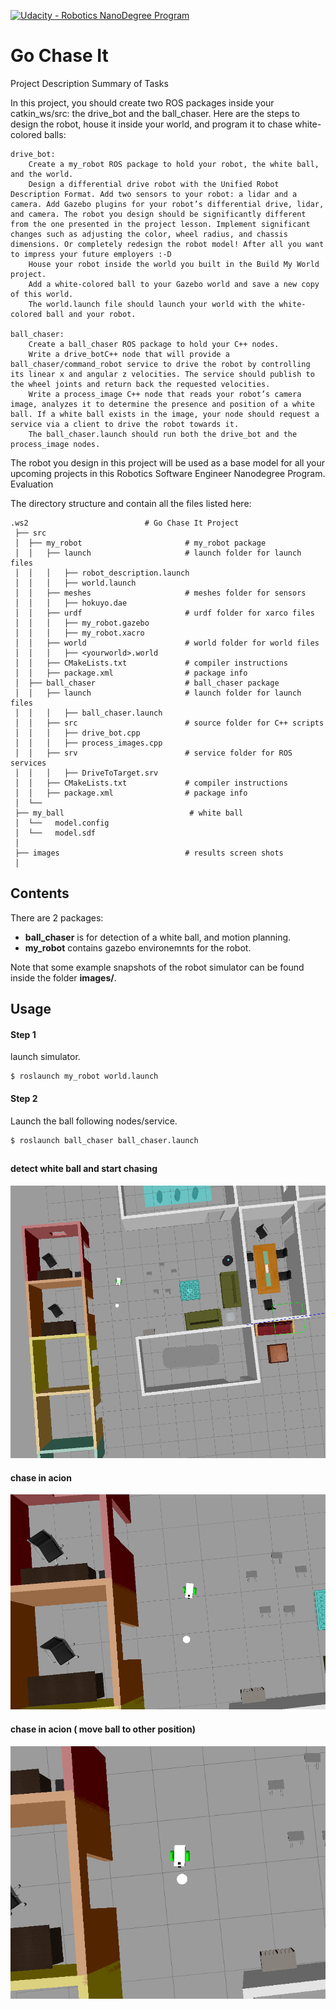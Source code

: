 [![Udacity - Robotics NanoDegree Program](https://s3-us-west-1.amazonaws.com/udacity-robotics/Extra+Images/RoboND_flag.png)](https://www.udacity.com/robotics)

# Go Chase It
Project Description
Summary of Tasks

In this project, you should create two ROS packages inside your catkin_ws/src: the drive_bot and the ball_chaser. Here are the steps to design the robot, house it inside your world, and program it to chase white-colored balls:

    drive_bot:
        Create a my_robot ROS package to hold your robot, the white ball, and the world.
        Design a differential drive robot with the Unified Robot Description Format. Add two sensors to your robot: a lidar and a camera. Add Gazebo plugins for your robot’s differential drive, lidar, and camera. The robot you design should be significantly different from the one presented in the project lesson. Implement significant changes such as adjusting the color, wheel radius, and chassis dimensions. Or completely redesign the robot model! After all you want to impress your future employers :-D
        House your robot inside the world you built in the Build My World project.
        Add a white-colored ball to your Gazebo world and save a new copy of this world.
        The world.launch file should launch your world with the white-colored ball and your robot.

    ball_chaser:
        Create a ball_chaser ROS package to hold your C++ nodes.
        Write a drive_botC++ node that will provide a ball_chaser/command_robot service to drive the robot by controlling its linear x and angular z velocities. The service should publish to the wheel joints and return back the requested velocities.
        Write a process_image C++ node that reads your robot’s camera image, analyzes it to determine the presence and position of a white ball. If a white ball exists in the image, your node should request a service via a client to drive the robot towards it.
        The ball_chaser.launch should run both the drive_bot and the process_image nodes.

The robot you design in this project will be used as a base model for all your upcoming projects in this Robotics Software Engineer Nanodegree Program.
Evaluation
 

 The directory structure and contain all the files listed here:

    .ws2                          # Go Chase It Project
     ├── src
     │  ├── my_robot                       # my_robot package                   
     │  │   ├── launch                     # launch folder for launch files   
     │  │   │   ├── robot_description.launch
     │  │   │   ├── world.launch
     │  │   ├── meshes                     # meshes folder for sensors
     │  │   │   ├── hokuyo.dae
     │  │   ├── urdf                       # urdf folder for xarco files
     │  │   │   ├── my_robot.gazebo
     │  │   │   ├── my_robot.xacro
     │  │   ├── world                      # world folder for world files
     │  │   │   ├── <yourworld>.world
     │  │   ├── CMakeLists.txt             # compiler instructions
     │  │   ├── package.xml                # package info
     │  ├── ball_chaser                    # ball_chaser package                   
     │  │   ├── launch                     # launch folder for launch files   
     │  │   │   ├── ball_chaser.launch
     │  │   ├── src                        # source folder for C++ scripts
     │  │   │   ├── drive_bot.cpp
     │  │   │   ├── process_images.cpp
     │  │   ├── srv                        # service folder for ROS services
     │  │   │   ├── DriveToTarget.srv
     │  │   ├── CMakeLists.txt             # compiler instructions
     │  │   ├── package.xml                # package info                  
     │  └──                              
     ├── my_ball                            # white ball
     │  └──   model.config
     │  └──   model.sdf
     │  
     ├── images                            # results screen shots
     │  
     
      
     
     
     
## Contents
There are 2 packages:<br>
* **ball_chaser** is for detection of a white ball, and motion planning.
* **my_robot** contains gazebo environemnts for the robot.

Note that some example snapshots of the robot simulator can be found inside the folder **images/**.

## Usage 

#### Step 1 

launch simulator. 
```
$ roslaunch my_robot world.launch
```
#### Step 2

Launch the ball following nodes/service.

```
$ roslaunch ball_chaser ball_chaser.launch
```

##  
#### detect white ball and start chasing
![Alt](images/1.png)

#### chase in acion 
![Alt](images/2.png)

#### chase in acion ( move ball to other position)
![Alt](images/3.png)
